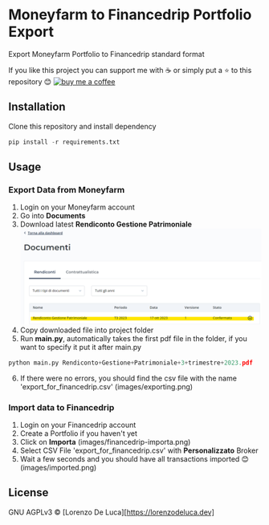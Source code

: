 # Moneyfarm to Financedrip Portfolio Export
Export Moneyfarm Portfolio to Financedrip standard format

If you like this project you can support me with :coffee: or simply put a :star: to this repository :blush:
[![buy me a coffee](https://img.shields.io/badge/support-buymeacoffee-222222.svg?style=flat-square)](https://www.buymeacoffee.com/lorenzodeluca)

## Installation

Clone this repository and install dependency
```python
pip install -r requirements.txt 
```
## Usage

### Export Data from Moneyfarm
1. Login on your Moneyfarm account
2. Go into **Documents** 
3. Download latest **Rendiconto Gestione Patrimoniale** ![Download MF](images/download-rendiconto.png)
4. Copy downloaded file into project folder
5. Run **main.py**, automatically takes the first pdf file in the folder, if you want to specify it put it after main.py
  ```python
python main.py Rendiconto+Gestione+Patrimoniale+3+trimestre+2023.pdf
```
6. If there were no errors, you should find the csv file with the name 'export_for_financedrip.csv'
(images/exporting.png)

### Import data to Financedrip
1. Login on your Financedrip account
2. Create a Portfolio if you haven't yet
3. Click on **Importa** (images/financedrip-importa.png)
4. Select CSV File 'export_for_financedrip.csv' with **Personalizzato** Broker
5. Wait a few seconds and you should have all transactions imported :blush:  (images/imported.png)

## License
GNU AGPLv3 © [Lorenzo De Luca][https://lorenzodeluca.dev]